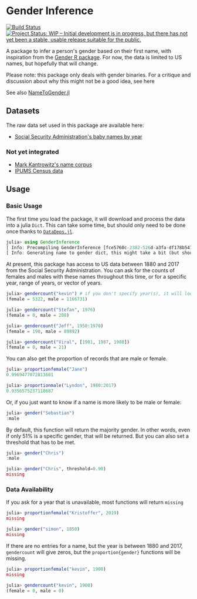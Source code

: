 # Gender Inference

[![Build Status](https://travis-ci.com/kescobo/GenderInference.jl.svg?branch=master)](https://travis-ci.com/kescobo/GenderInference.jl) [![Project Status: WIP – Initial development is in progress, but there has not yet been a stable, usable release suitable for the public.](https://www.repostatus.org/badges/latest/wip.svg)](https://www.repostatus.org/#wip)

A package to infer a person's gender based on their first name,
with inspiration from the [Gender R package](https://www.r-project.org/nosvn/pandoc/gender.html).
For now, the data is limited to US names,
but hopefully that will change.

Please note: this package only deals with gender binaries.
For a critique and discussion about why this might not be a good idea,
see here

See also [NameToGender.jl](https://github.com/JuliaText/NameToGender.jl)

## Datasets

The raw data set used in this package are available here:

- [Social Security Administration's baby names by year](http://catalog.data.gov/dataset/baby-names-from-social-security-card-applications-national-level-data)


### Not yet integrated

- [Mark Kantrowitz's name corpus](http://www.cs.cmu.edu/afs/cs/project/ai-repository/ai/areas/nlp/corpora/names/0.html)
- [IPUMS Census data](https://usa.ipums.org/)

## Usage

### Basic Usage

The first time you load the package,
it will download and process the data into a julia `Dict`.
This can take some time, but should only need to be done once
thanks to [`DataDeps.jl`](https://github.com/oxinabox/DataDeps.jl).

```julia
julia> using GenderInference
[ Info: Precompiling GenderInference [fce5760c-2382-526d-a3fa-df178b5473bd]
[ Info: Generating name to gender dict, this might take a bit (but should only happen once)
```

At present, this package has access to US data between 1880 and 2017
from the Social Security Administration.
You can ask for the counts of females and males with these names throughout this time,
or for a specific year, range of years, or vector of years.

```julia
julia> gendercount("kevin") # if you don't specify year(s), it will look at all records
(female = 5322, male = 1166731)

julia> gendercount("Stefan", 1976)
(female = 0, male = 208)

julia> gendercount("Jeff", 1950:1970)
(female = 190, male = 89892)

julia> gendercount("Viral", [1981, 1987, 1988])
(female = 0, male = 21)
```

You can also get the proportion of records that are male or female.

```julia
julia> proportionfemale("Jane")
0.9969477072813601

julia> proportionmale("Lyndon", 1980:2017)
0.9356575237118687
```

Or, if you just want to know if a name is more likely to be male or female:

```julia
julia> gender("Sebastian")
:male
```

By default, this function will return the majority gender.
In other words, even if only 51% is a specific gender, that will be returned.
But you can also set a threshold that has to be met.

```julia
julia> gender("Chris")
:male

julia> gender("Chris", threshold=0.90)
missing
```

### Data Availability

If you ask for a year that is unavailable, most functions will return `missing`

```julia
julia> proportionfemale("Kristoffer", 2019)
missing

julia> gender("simon", 1850)
missing
```

If there are no entries for a name, but the year is between 1880 and 2017,
`gendercount` will give zeros,
but the `proportion{gender}` functions will be missing.

```julia
julia> proportionfemale("kevin", 1900)
missing

julia> gendercount("kevin", 1900)
(female = 0, male = 0)
```
